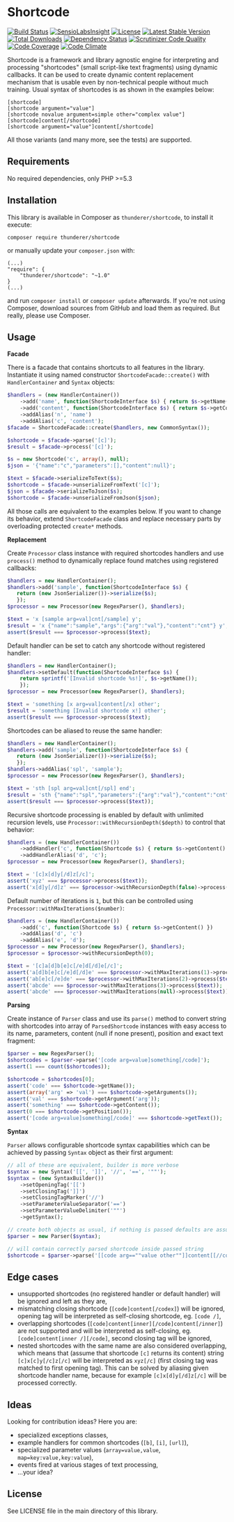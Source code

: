 # Shortcode

[![Build Status](https://travis-ci.org/thunderer/Shortcode.png?branch=master)](https://travis-ci.org/thunderer/Shortcode)
[![SensioLabsInsight](https://insight.sensiolabs.com/projects/5235d5e3-d112-48df-bc07-d4555aef293d/mini.png)](https://insight.sensiolabs.com/projects/5235d5e3-d112-48df-bc07-d4555aef293d)
[![License](https://poser.pugx.org/thunderer/shortcode/license.svg)](https://packagist.org/packages/thunderer/shortcode)
[![Latest Stable Version](https://poser.pugx.org/thunderer/shortcode/v/stable.svg)](https://packagist.org/packages/thunderer/shortcode)
[![Total Downloads](https://poser.pugx.org/thunderer/shortcode/downloads)](https://packagist.org/packages/thunderer/shortcode)
[![Dependency Status](https://www.versioneye.com/user/projects/551d5385971f7847ca000002/badge.svg?style=flat)](https://www.versioneye.com/user/projects/551d5385971f7847ca000002)
[![Scrutinizer Code Quality](https://scrutinizer-ci.com/g/thunderer/Shortcode/badges/quality-score.png?b=master)](https://scrutinizer-ci.com/g/thunderer/Shortcode/?branch=master)
[![Code Coverage](https://scrutinizer-ci.com/g/thunderer/Shortcode/badges/coverage.png?b=master)](https://scrutinizer-ci.com/g/thunderer/Shortcode/?branch=master)
[![Code Climate](https://codeclimate.com/github/thunderer/Shortcode/badges/gpa.svg)](https://codeclimate.com/github/thunderer/Shortcode)

Shortcode is a framework and library agnostic engine for interpreting and processing "shortcodes" (small script-like text fragments) using dynamic callbacks. It can be used to create dynamic content replacement mechanism that is usable even by non-technical people without much training. Usual syntax of shortcodes is as shown in the examples below:

```
[shortcode]
[shortcode argument="value"]
[shortcode novalue argument=simple other="complex value"]
[shortcode]content[/shortcode]
[shortcode argument="value"]content[/shortcode]
```

All those variants (and many more, see the tests) are supported.

## Requirements

No required dependencies, only PHP >=5.3

## Installation

This library is available in Composer as `thunderer/shortcode`, to install it execute:

```
composer require thunderer/shortcode
```

or manually update your `composer.json` with:

```
(...)
"require": {
    "thunderer/shortcode": "~1.0"
}
(...)
```

and run `composer install` or `composer update` afterwards. If you're not using Composer, download sources from GitHub and load them as required. But really, please use Composer.

## Usage

**Facade**

There is a facade that contains shortcuts to all features in the library. Instantiate it using named constructor `ShortcodeFacade::create()` with `HandlerContainer` and `Syntax` objects:

```php
$handlers = (new HandlerContainer())
    ->add('name', function(ShortcodeInterface $s) { return $s->getName(); })
    ->add('content', function(ShortcodeInterface $s) { return $s->getContent(); })
    ->addAlias('n', 'name')
    ->addAlias('c', 'content');
$facade = ShortcodeFacade::create($handlers, new CommonSyntax());

$shortcode = $facade->parse('[c]');
$result = $facade->process('[c]');

$s = new Shortcode('c', array(), null);
$json = '{"name":"c","parameters":[],"content":null}';

$text = $facade->serializeToText($s);
$shortcode = $facade->unserializeFromText('[c]');
$json = $facade->serializeToJson($s);
$shortcode = $facade->unserializeFromJson($json);
```

All those calls are equivalent to the examples below. If you want to change its behavior, extend `ShortcodeFacade` class and replace necessary parts by overloading protected `create*` methods.

**Replacement**

Create `Processor` class instance with required shortcodes handlers and use `process()` method to dynamically replace found matches using registered callbacks:

```php
$handlers = new HandlerContainer();
$handlers->add('sample', function(ShortcodeInterface $s) {    
   return (new JsonSerializer())->serialize($s);
   });
$processor = new Processor(new RegexParser(), $handlers);

$text = 'x [sample arg=val]cnt[/sample] y';
$result = 'x {"name":"sample","args":{"arg":"val"},"content":"cnt"} y';
assert($result === $processor->process($text);
```

Default handler can be set to catch any shortcode without registered handler:

```php
$handlers = new HandlerContainer();
$handlers->setDefault(function(ShortcodeInterface $s) {
    return sprintf('[Invalid shortcode %s!]', $s->getName());
    });
$processor = new Processor(new RegexParser(), $handlers);

$text = 'something [x arg=val]content[/x] other';
$result = 'something [Invalid shortcode x!] other';
assert($result === $processor->process($text);
```

Shortcodes can be aliased to reuse the same handler:

```php
$handlers = new HandlerContainer();
$handlers->add('sample', function(ShortcodeInterface $s) {
   return (new JsonSerializer())->serialize($s);
   });
$handlers->addAlias('spl', 'sample');
$processor = new Processor(new RegexParser(), $handlers);

$text = 'sth [spl arg=val]cnt[/spl] end';
$result = 'sth {"name":"spl","parameters":{"arg":"val"},"content":"cnt"} end';
assert($result === $processor->process($text));
```

Recursive shortcode processing is enabled by default with unlimited recursion levels, use `Processor::withRecursionDepth($depth)` to control that behavior:

```php
$handlers = (new HandlerContainer())
    ->addHandler('c', function(Shortcode $s) { return $s->getContent() })
    ->addHandlerAlias('d', 'c');
$processor = new Processor(new RegexParser(), $handlers);

$text = '[c]x[d]y[/d]z[/c]';
assert('xyz' === $processor->process($text));
assert('x[d]y[/d]z' === $processor->withRecursionDepth(false)->process($text));
```

Default number of iterations is `1`, but this can be controlled using `Processor::withMaxIterations($number)`:

```php
$handlers = (new HandlerContainer())
    ->add('c', function(Shortcode $s) { return $s->getContent() })
    ->addAlias('d', 'c')
    ->addAlias('e', 'd');
$processor = new Processor(new RegexParser(), $handlers);
$processor = $processor->withRecursionDepth(0);

$text = '[c]a[d]b[e]c[/e]d[/d]e[/c]';
assert('a[d]b[e]c[/e]d[/d]e' === $processor->withMaxIterations(1)->process($text));
assert('ab[e]c[/e]de' === $processor->withMaxIterations(2)->process($text));
assert('abcde' === $processor->withMaxIterations(3)->process($text));
assert('abcde' === $processor->withMaxIterations(null)->process($text));
```

**Parsing**

Create instance of `Parser` class and use its `parse()` method to convert string with shortcodes into array of `ParsedShortcode` instances with easy access to its name, parameters, content (null if none present), position and exact text fragment:

```php
$parser = new RegexParser();
$shortcodes = $parser->parse('[code arg=value]something[/code]');
assert(1 === count($shortcodes));

$shortcode = $shortcodes[0];
assert('code' === $shortcode->getName());
assert(array('arg' => 'val') === $shortcode->getArguments());
assert('val' === $shortcode->getArgument('arg'));
assert('something' === $shortcode->getContent());
assert(0 === $shortcode->getPosition());
assert('[code arg=value]something[/code]' === $shortcode->getText());
```

**Syntax**

`Parser` allows configurable shortcode syntax capabilities which can be achieved by passing `Syntax` object as their first argument:

```php
// all of these are equivalent, builder is more verbose
$syntax = new Syntax('[[', ']]', '//', '==', '""');
$syntax = (new SyntaxBuilder())
    ->setOpeningTag('[[')
    ->setClosingTag(']]')
    ->setClosingTagMarker('//')
    ->setParameterValueSeparator('==')
    ->setParameterValueDelimiter('""')
    ->getSyntax();

// create both objects as usual, if nothing is passed defaults are assumed
$parser = new Parser($syntax);

// will contain correctly parsed shortcode inside passed string
$shortcode = $parser->parse('[[code arg==""value other""]]content[[//code]]');
```

## Edge cases

* unsupported shortcodes (no registered handler or default handler) will be ignored and left as they are,
* mismatching closing shortcode (`[code]content[/codex]`) will be ignored, opening tag will be interpreted as self-closing shortcode, eg. `[code /]`,
* overlapping shortcodes (`[code]content[inner][/code]content[/inner]`) are not supported and will be interpreted as self-closing, eg. `[code]content[inner /][/code]`, second closing tag will be ignored,
* nested shortcodes with the same name are also considered overlapping, which means that (assume that shortcode `[c]` returns its content) string `[c]x[c]y[/c]z[/c]` will be interpreted as `xyz[/c]` (first closing tag was matched to first opening tag). This can be solved by aliasing given shortcode handler name, because for example `[c]x[d]y[/d]z[/c]` will be processed correctly.

## Ideas

Looking for contribution ideas? Here you are:

* specialized exceptions classes,
* example handlers for common shortcodes (`[b]`, `[i]`, `[url]`),
* specialized parameter values (`array=value,value`, `map=key:value,key:value`),
* events fired at various stages of text processing,
* ...your idea?

## License

See LICENSE file in the main directory of this library.
